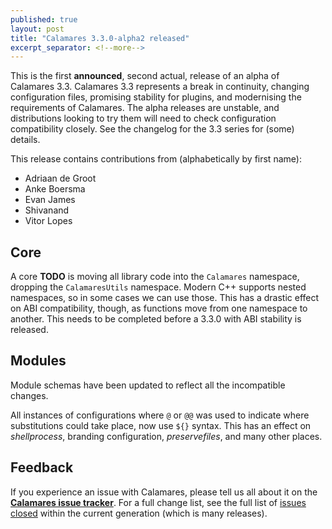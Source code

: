 ```yaml
---
published: true
layout: post
title: "Calamares 3.3.0-alpha2 released"
excerpt_separator: <!--more-->
---
```


This is the first **announced**, second actual, release of an alpha of Calamares 3.3.
Calamares 3.3 represents a break in continuity, changing configuration files,
promising stability for plugins, and modernising the requirements of Calamares.
The alpha releases are unstable, and distributions looking to try them will
need to check configuration compatibility closely. See the changelog for the 3.3
series for (some) details.

This release contains contributions from (alphabetically by first name):
 - Adriaan de Groot
 - Anke Boersma
 - Evan James
 - Shivanand
 - Vitor Lopes

## Core ##

A core **TODO** is moving all library code into the `Calamares` namespace,
dropping the `CalamaresUtils` namespace. Modern C++ supports nested namespaces,
so in some cases we can use those. This has a drastic effect on ABI compatibility,
though, as functions move from one namespace to another. This needs to be
completed before a 3.3.0 with ABI stability is released.

## Modules ##

Module schemas have been updated to reflect all the incompatible changes.

All instances of configurations where `@` or `@@` was used to indicate where
substitutions could take place, now use `${}` syntax. This has an effect on
*shellprocess*, branding configuration, *preservefiles*, and many other places.


## Feedback ##

If you experience an issue with Calamares, please tell us all about it
on the [**Calamares issue tracker**][1]. For a full change list, see
the full list of [issues closed][2] within the current generation (which is many releases).

[1]: https://github.com/calamares/calamares/issues
[2]: https://github.com/calamares/calamares/milestone/82
